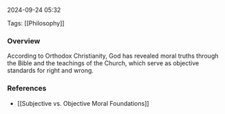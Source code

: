 
2024-09-24 05:32

Tags: [[Philosophy]]

### Overview
According to Orthodox Christianity, God has revealed moral truths through the Bible and the teachings of the Church, which serve as objective standards for right and wrong.

### References
- [[Subjective vs. Objective Moral Foundations]]

